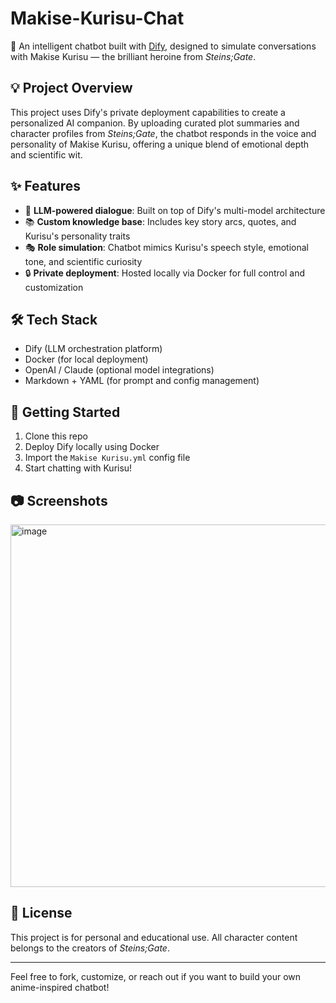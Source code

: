 # Makise-Kurisu-Chat

🌸 An intelligent chatbot built with [Dify](https://github.com/langgenius/dify), designed to simulate conversations with Makise Kurisu — the brilliant heroine from *Steins;Gate*.

## 💡 Project Overview

This project uses Dify's private deployment capabilities to create a personalized AI companion. By uploading curated plot summaries and character profiles from *Steins;Gate*, the chatbot responds in the voice and personality of Makise Kurisu, offering a unique blend of emotional depth and scientific wit.

## ✨ Features

- 🧠 **LLM-powered dialogue**: Built on top of Dify's multi-model architecture
- 📚 **Custom knowledge base**: Includes key story arcs, quotes, and Kurisu's personality traits
- 🎭 **Role simulation**: Chatbot mimics Kurisu's speech style, emotional tone, and scientific curiosity
- 🔒 **Private deployment**: Hosted locally via Docker for full control and customization

## 🛠 Tech Stack

- Dify (LLM orchestration platform)
- Docker (for local deployment)
- OpenAI / Claude (optional model integrations)
- Markdown + YAML (for prompt and config management)

## 🚀 Getting Started

1. Clone this repo
2. Deploy Dify locally using Docker
3. Import the `Makise Kurisu.yml` config file
4. Start chatting with Kurisu!

## 📷 Screenshots

<img width="725" height="580" alt="image" src="https://github.com/user-attachments/assets/84c6e995-d06b-4e3c-9f5a-ae0db645b0c6" />


## 📜 License

This project is for personal and educational use. All character content belongs to the creators of *Steins;Gate*.

---

Feel free to fork, customize, or reach out if you want to build your own anime-inspired chatbot!
